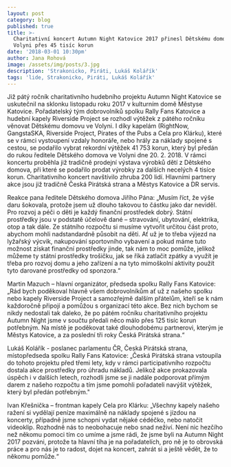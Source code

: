 ```yaml
---
layout: post
category: blog
published: true
title: >-
  Charitativní koncert Autumn Night Katovice 2017 přinesl Dětskému domovu ve
  Volyni přes 45 tisíc korun
date: '2018-03-01 10:30pm'
author: Jana Rohová
image: /assets/img/posts/3.jpg
description: 'Strakonicko, Piráti, Lukáš Kolářík'
tags: 'lide, Strakonicko, Piráti, Lukáš Kolářík'
---
```

Již pátý ročník charitativního hudebního projektu Autumn Night Katovice se uskutečnil na sklonku listopadu roku 2017 v kulturním domě Městyse Katovice. Pořadatelský tým dobrovolníků spolku Rally Fans Katovice a hudební kapely Riverside Project se rozhodl výtěžek z pátého ročníku věnovat Dětskému domovu ve Volyni.  I díky kapelám (RightNow, GangstaSKA, Riverside Project, Pirates of the Pubs a Cela pro Klárku), které se v rámci vystoupení vzdaly honoráře, nebo hrály za náklady spojené s cestou, se podařilo vybrat rekordní výtěžek 41 753 korun, který byl předán do rukou ředitele Dětského domova ve Volyni dne 20. 2. 2018. V rámci koncertu proběhla již tradičně prodejní výstava výrobků dětí z Dětského domova, při které se podařilo prodat výrobky za dalších necelých 4 tisíce korun. Charitativního koncert navštívilo zhruba 200 lidí. Hlavními partnery akce jsou již tradičně Česká Pirátská strana a Městys Katovice a DR servis. 

Reakce pana ředitele Dětského domova Jiřího Pána: „Musím říct, že výše daru šokovala, protože jsem už dlouho takovou to částku jako dar neviděl. Pro rozvoj a péči o děti je každý finanční prostředek dobrý. Státní prostředky jsou v podstatě účelově dané – stravování, ubytování, elektrika, otop a tak dále. Ze státního rozpočtu si musíme vytvořit určitou část proto, abychom mohli nadstandardně působit na děti. Ať už je to třeba výjezd na lyžařský výcvik, nakupování sportovního vybavení a pokud máme tuto možnost získat finanční prostředky jinde, tak nám to moc pomůže, jelikož můžeme ty státní prostředky trošičku, jak se říká zatlačit zpátky a využít je třeba pro rozvoj domu a jeho zařízení a na tyto mimoškolní aktivity použít tyto darované prostředky od sponzora.“  

 Martin Mazuch – hlavní organizátor, předseda spolku Rally Fans Katovice: „Rád bych poděkoval hlavně všem dobrovolníkům ať už z našeho spolku nebo kapely Riverside Project a samozřejmě dalším přátelům, kteří se k nám každoročně připojí a pomůžou s organizací této akce. Bez nich bychom se nikdy nedostali tak daleko, že po pátém ročníku charitativního projektu Autumn Night jsme v součtu předali něco málo přes 125 tisíc korun potřebným. Na místě je poděkovat také dlouhodobému partnerovi, kterým je Městys Katovice, a za poslední tři roky Česká Pirátská strana.“ 

Lukáš Kolářík - poslanec parlamentu ČR, Česká Pirátská strana, místopředseda spolku Rally Fans Katovice: „Česká Pirátská strana vstoupila do tohoto projektu před třemi lety, kdy v rámci participativního rozpočtu dostala akce prostředky pro úhradu nákladů. Jelikož akce prokazovala úspěch i v dalších letech, rozhodli jsme se ji nadále podporovat přímým darem z našeho rozpočtu a tím jsme pomohli pořadateli navýšit výtěžek, který byl předán potřebným."

 Ivan Křešnička – frontman kapely Cela pro Klárku: „Všechny kapely našeho ražení si vydělají peníze maximálně na náklady spojené s jízdou na koncerty, případně jsme schopni vydat nějaké cédéčko, nebo natočit videoklip. Rozhodně nás to neobohacuje nebo snad neživí. Není nic hezčího než někomu pomoci tím co umíme a jsme rádi, že jsme byli na Autumn Night 2017 pozváni, protože ta hlavní tíha je na pořadatelích, pro ně je to obrovská práce a pro nás je to radost, dojet na koncert, zahrát si a ještě vědět, že to někomu pomůže.“ 
